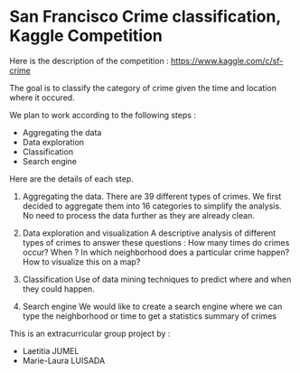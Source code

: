 # San Francisco Crime classification, Kaggle Competition

Here is the description of the competition : https://www.kaggle.com/c/sf-crime

The goal is to classify the category of crime given the time and location where it occured.

We plan to work according to the following steps :

- Aggregating the data
- Data exploration 
- Classification
- Search engine



Here are the details of each step.

1. Aggregating the data.
There are 39 different types of crimes. We first decided to aggregate them into 16 categories to simplify the analysis.
No need to process the data further as they are already clean.

2. Data exploration and visualization
A descriptive analysis of different types of crimes to answer these questions :
How many times do crimes occur? When ? In which neighborhood does a particular crime happen? How to visualize this on a map?

3. Classification
Use of data mining techniques to predict where and when they could happen.

4. Search engine
We would like to create a search engine where we can type the neighborhood or time to get a statistics summary of crimes


This is an extracurricular group project by : 
- Laetitia JUMEL
- Marie-Laura LUISADA
